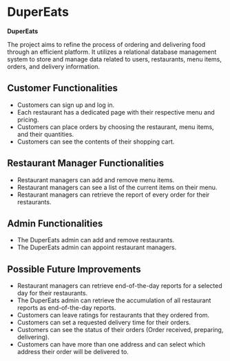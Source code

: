 # DuperEats

**DuperEats**

The project aims to refine the process of ordering and delivering food through an efficient platform. It utilizes a relational database management system to store and manage data related to users, restaurants, menu items, orders, and delivery information.

## Customer Functionalities
- Customers can sign up and log in.
- Each restaurant has a dedicated page with their respective menu and pricing.
- Customers can place orders by choosing the restaurant, menu items, and their quantities.
- Customers can see the contents of their shopping cart.

## Restaurant Manager Functionalities
- Restaurant managers can add and remove menu items.
- Restaurant managers can see a list of the current items on their menu.
- Restaurant managers can retrieve the report of every order for their restaurants.

## Admin Functionalities
- The DuperEats admin can add and remove restaurants.
- The DuperEats admin can appoint restaurant managers.

## Possible Future Improvements
- Restaurant managers can retrieve end-of-the-day reports for a selected day for their restaurants.
- The DuperEats admin can retrieve the accumulation of all restaurant reports as end-of-the-day reports.
- Customers can leave ratings for restaurants that they ordered from.
- Customers can set a requested delivery time for their orders.
- Customers can see the status of their orders (Order received, preparing, delivering).
- Customers can have more than one address and can select which address their order will be delivered to.
